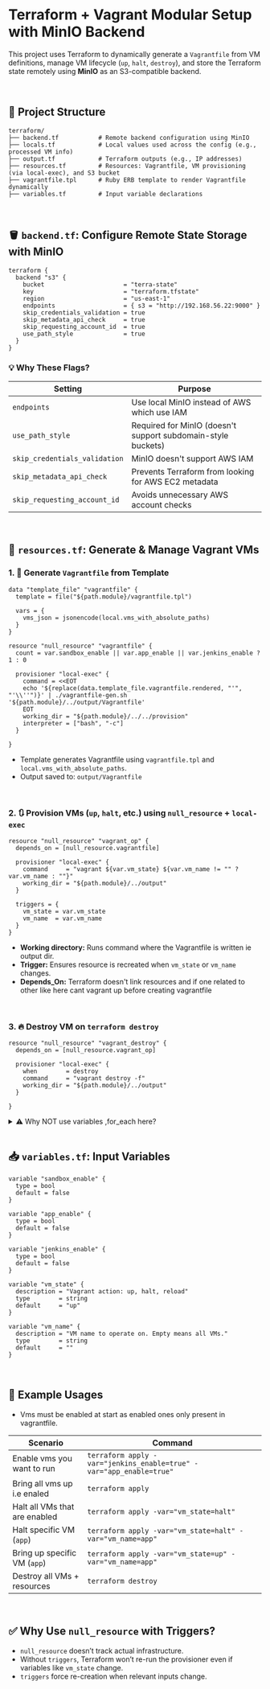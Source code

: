 # Terraform + Vagrant Modular Setup with MinIO Backend

This project uses Terraform to dynamically generate a `Vagrantfile` from VM definitions, manage VM lifecycle (`up`, `halt`, `destroy`), and store the Terraform state remotely using **MinIO** as an S3-compatible backend.

<br>

## 📁 Project Structure

```
terraform/
├── backend.tf           # Remote backend configuration using MinIO
├── locals.tf            # Local values used across the config (e.g., processed VM info)
├── output.tf            # Terraform outputs (e.g., IP addresses)
├── resources.tf         # Resources: Vagrantfile, VM provisioning (via local-exec), and S3 bucket
├── vagrantfile.tpl      # Ruby ERB template to render Vagrantfile dynamically
├── variables.tf         # Input variable declarations
```

<br>

## 🪣 `backend.tf`: Configure Remote State Storage with MinIO

```hcl
terraform {
  backend "s3" {
    bucket                      = "terra-state"
    key                         = "terraform.tfstate"
    region                      = "us-east-1"
    endpoints                   = { s3 = "http://192.168.56.22:9000" }
    skip_credentials_validation = true
    skip_metadata_api_check     = true
    skip_requesting_account_id  = true
    use_path_style              = true
  }
}
```

### 💡 Why These Flags?

| Setting                       | Purpose                                                      |
| ----------------------------- | ------------------------------------------------------------ |
| `endpoints`                   | Use local MinIO instead of AWS which use IAM                 |
| `use_path_style`              | Required for MinIO (doesn't support subdomain-style buckets) |
| `skip_credentials_validation` | MinIO doesn't support AWS IAM                                |
| `skip_metadata_api_check`     | Prevents Terraform from looking for AWS EC2 metadata         |
| `skip_requesting_account_id`  | Avoids unnecessary AWS account checks                        |

<br>

## 🧩 `resources.tf`: Generate & Manage Vagrant VMs

### 1. 🧾 **Generate `Vagrantfile` from Template**

```hcl
data "template_file" "vagrantfile" {
  template = file("${path.module}/vagrantfile.tpl")

  vars = {
    vms_json = jsonencode(local.vms_with_absolute_paths)
  }
}

resource "null_resource" "vagrantfile" {
  count = var.sandbox_enable || var.app_enable || var.jenkins_enable ? 1 : 0
  
  provisioner "local-exec" {
    command = <<EOT
    echo '${replace(data.template_file.vagrantfile.rendered, "'", "'\\''")}' | ./vagrantfile-gen.sh '${path.module}/../output/Vagrantfile'
    EOT
    working_dir = "${path.module}/../../provision"
    interpreter = ["bash", "-c"]
  }

}
```

* Template generates Vagrantfile using `vagrantfile.tpl` and `local.vms_with_absolute_paths`.
* Output saved to: `output/Vagrantfile`

<br>

### 2. 🔃 **Provision VMs (`up`, `halt`, etc.) using `null_resource` + `local-exec`**

```hcl
resource "null_resource" "vagrant_op" {
  depends_on = [null_resource.vagrantfile]

  provisioner "local-exec" {
    command     = "vagrant ${var.vm_state} ${var.vm_name != "" ? var.vm_name : ""}"
    working_dir = "${path.module}/../output"
  }

  triggers = {
    vm_state = var.vm_state
    vm_name  = var.vm_name
  }
}
```

* **Working directory:** Runs command where the Vagrantfile is written ie output dir.
* **Trigger:** Ensures resource is recreated when `vm_state` or `vm_name` changes.
* **Depends_On:** Terraform doesn't link resources and if one related to other like here cant vagrant up before creating vagrantfile 

<br>

### 3. 🔥 **Destroy VM on `terraform destroy`**

```hcl
resource "null_resource" "vagrant_destroy" {
  depends_on = [null_resource.vagrant_op]

  provisioner "local-exec" {
    when        = destroy
    command     = "vagrant destroy -f"
    working_dir = "${path.module}/../output"
  }

}
```

<details>
<summary>⚠️ Why NOT use variables ,for_each here?</summary>

#### 💡 Explanation:

| Concept             | Why It's Done                                                                 |
| ------------------- | ----------------------------------------------------------------------------- |
| `when = destroy`    | Ensures the command runs only on `terraform destroy`                          |
| No `variables` used | `terraform destroy` does **not support `var.*`** because inputs may not exist |
| No `for_each` used  | To **avoid race conditions** (e.g. multiple `vagrant destroy` on same folder) |
| `depends_on` used   | Ensures destroy only runs **after** `vagrant up/halt` execution finishes      |

<br>

#### 🛑 Why no `for_each`?

Using `for_each` like this:

```hcl
resource "null_resource" "vagrant_destroy" {
  for_each = { for vm in var.vms : vm.name => vm }
  ...
}
```

Causes **multiple parallel destroy operations**, which can lead to:

* Conflicts in `.vagrant/` shared folder
* Duplicate `vagrant destroy` calls (one per VM)
* Unpredictable failures

---

#### ⚠️ Why avoid `-target` in production?

`terraform destroy -target=null_resource.vagrant_destroy["jenkins"]`

* ✅ Can work for dev/testing
* ❌ **Not safe** in production:

  * It skips dependency graph
  * May leave orphaned or broken infra
  * Doesn’t respect full lifecycle

<br>

#### ✅ Real-world practice:

In production, people:

* Use **modular design** (1 folder/module per VM)
* CD into that VM’s directory
* Run `terraform destroy` inside it for isolated cleanup

Example:

```
cd terraform/app-vm/
terraform destroy
```

This avoids race conditions and respects dependencies properly.

</details>

<br>

## 📥 `variables.tf`: Input Variables

```hcl
variable "sandbox_enable" {
  type = bool
  default = false
}

variable "app_enable" {
  type = bool
  default = false
}

variable "jenkins_enable" {
  type = bool
  default = false
}

variable "vm_state" {
  description = "Vagrant action: up, halt, reload"
  type        = string
  default     = "up"
}

variable "vm_name" {
  description = "VM name to operate on. Empty means all VMs."
  type        = string
  default     = ""
}
```

<br>

## 🚀 Example Usages 

- Vms must be enabled at start as enabled ones only present in vagrantfile.

| Scenario                        | Command                                                             |
| ------------------------------- | ------------------------------------------------------------------- |
| Enable vms you want to run      | `terraform apply -var="jenkins_enable=true" -var="app_enable=true"` |
| Bring all vms up i.e enaled     | `terraform apply`                                                   |
| Halt all VMs that are enabled   | `terraform apply -var="vm_state=halt"`                              |
| Halt specific VM (`app`)        | `terraform apply -var="vm_state=halt" -var="vm_name=app"`           |
| Bring up specific VM (`app`)    | `terraform apply -var="vm_state=up" -var="vm_name=app"`             |
| Destroy all VMs + resources     | `terraform destroy`                                                 |    

<br>

## ✅ Why Use `null_resource` with Triggers?

* `null_resource` doesn’t track actual infrastructure.
* Without `triggers`, Terraform won’t re-run the provisioner even if variables like `vm_state` change.
* `triggers` force re-creation when relevant inputs change.